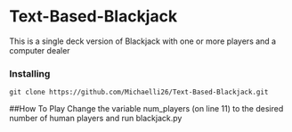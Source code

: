 # Text-Based-Blackjack
This is a single deck version of Blackjack with one or more players and a computer dealer

### Installing
```
git clone https://github.com/Michaelli26/Text-Based-Blackjack.git
```

##How To Play
Change the variable num_players (on line 11) to the desired number of human players and run blackjack.py
